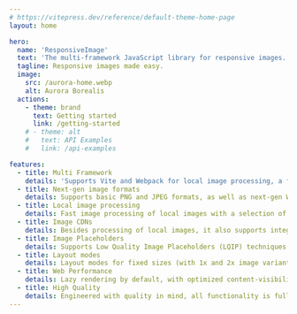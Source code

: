 ```yaml
---
# https://vitepress.dev/reference/default-theme-home-page
layout: home

hero:
  name: 'ResponsiveImage'
  text: 'The multi-framework JavaScript library for responsive images.'
  tagline: Responsive images made easy.
  image:
    src: /aurora-home.webp
    alt: Aurora Borealis
  actions:
    - theme: brand
      text: Getting started
      link: /getting-started
    # - theme: alt
    #   text: API Examples
    #   link: /api-examples

features:
  - title: Multi Framework
    details: 'Supports Vite and Webpack for local image processing, a framework-agnostic core and components for multiple frontend frameworks: Ember.js and more in the future.'
  - title: Next-gen image formats
    details: Supports basic PNG and JPEG formats, as well as next-gen WebP and AVIF, for increased performance with optimal image quality at small file sizes.
  - title: Local image processing
    details: Fast image processing of local images with a selection of optionally applyable filters and effects, using the popular sharp library.
  - title: Image CDNs
    details: Besides processing of local images, it also supports integrating remote images from <b>image CDNs</b> like Cloudinary or imgix using a versatile image provider abstraction
  - title: Image Placeholders
    details: Supports Low Quality Image Placeholders (LQIP) techniques to show a preview while loading, using different strategies like a blurry low-res image, BlurHash or a simple dominant color.
  - title: Layout modes
    details: Layout modes for fixed sizes (with 1x and 2x image variants) as well as responsive layouts (srcset with optimized image sizes across all devices).
  - title: Web Performance
    details: Lazy rendering by default, with optimized content-visibility and decoding settings and optimized markup, to prevent CLS (Cumulative Layout Shift), a core Web Vital and Lighthouse metric.
  - title: High Quality
    details: Engineered with quality in mind, all functionality is fully tested (unit and integration tests), packages ship with native TypeScript types.
---
```

